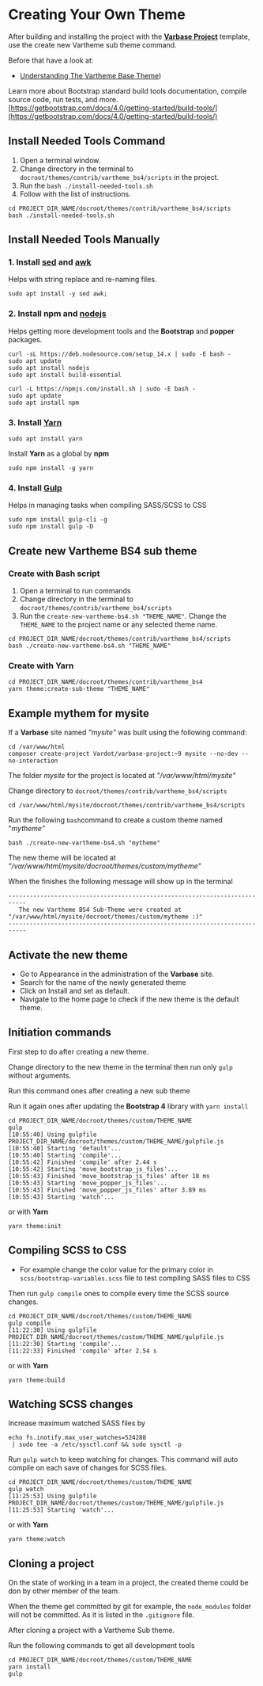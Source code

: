 # Creating Your Own Theme

After building and installing the project with the [**Varbase Project**](https://github.com/Vardot/varbase-project) template, use the create new Vartheme sub theme command. 

Before that have a look at:

* [Understanding The Vartheme Base Theme](https://docs.varbase.vardot.com/dev-docs/theme-development-with-varbase/understanding-the-vartheme-base-theme))

Learn more about Bootstrap standard build tools documentation, compile source code, run tests, and more.
[https://getbootstrap.com/docs/4.0/getting-started/build-tools/](https://getbootstrap.com/docs/4.0/getting-started/build-tools/)

## Install Needed Tools Command

1. Open a terminal window.
2. Change directory in the terminal to `docroot/themes/contrib/vartheme_bs4/scripts` in the project.
3. Run the `bash ./install-needed-tools.sh`
4. Follow with the list of instructions.

```
cd PROJECT_DIR_NAME/docroot/themes/contrib/vartheme_bs4/scripts
bash ./install-needed-tools.sh
```

## Install Needed Tools Manually

### **1. Install** [**sed**](https://www.gnu.org/software/sed/manual/sed.html) **and** [**awk**](https://www.gnu.org/software/gawk/manual/gawk.html)

Helps with string replace and re-naming files.

```
sudo apt install -y sed awk;
```

### **2. Install npm** and [**nodejs**](https://nodejs.org/en/)

 Helps getting more development tools and the **Bootstrap** and **popper** packages. 

```
curl -sL https://deb.nodesource.com/setup_14.x | sudo -E bash -
sudo apt update
sudo apt install nodejs
sudo apt install build-essential

curl -L https://npmjs.com/install.sh | sudo -E bash -
sudo apt update
sudo apt install npm
```

### 3. Install [Yarn](https://yarnpkg.com/getting-started)

```
sudo apt install yarn
```

Install **Yarn** as a global by **npm**

```
sudo npm install -g yarn
```

### **4. Install** [**Gulp**](https://gulpjs.com/)

Helps in managing tasks when compiling SASS/SCSS to CSS

```
sudo npm install gulp-cli -g
sudo npm install gulp -D
```

## Create new Vartheme BS4 sub theme

### Create with Bash script

1. Open a terminal to run commands
2. Change directory in the terminal to `docroot/themes/contrib/vartheme_bs4/scripts`
3. Run the `create-new-vartheme-bs4.sh "THEME_NAME"`. Change the `THEME_NAME` to the project name or any selected theme name.

```
cd PROJECT_DIR_NAME/docroot/themes/contrib/vartheme_bs4/scripts
bash ./create-new-vartheme-bs4.sh "THEME_NAME"
```

### Create with **Yarn**

```
cd PROJECT_DIR_NAME/docroot/themes/contrib/vartheme_bs4
yarn theme:create-sub-theme "THEME_NAME"
```

### 

## Example mythem for mysite

If a **Varbase** site named _"mysite"_  was built using the following command:

```
cd /var/www/html
composer create-project Vardot/varbase-project:~9 mysite --no-dev --no-interaction
```

The folder _mysite_  for the project is located at _"/var/www/html/mysite"_

Change directory to `docroot/themes/contrib/vartheme_bs4/scripts`

```
cd /var/www/html/mysite/docroot/themes/contrib/vartheme_bs4/scripts
```

Run the following `bash`command to create a custom theme named "_mytheme"_ 

```
bash ./create-new-vartheme-bs4.sh "mytheme"
```

The new theme will be located at _"/var/www/html/mysite/docroot/themes/custom/mytheme"_

When the finishes the following message will show up in the terminal

```
---------------------------------------------------------------------------
   The new Vartheme BS4 Sub-Theme were created at "/var/www/html/mysite/docroot/themes/custom/mytheme :)" 
---------------------------------------------------------------------------
```

## Activate the new theme

* Go to Appearance in the administration of the **Varbase** site.
* Search for the name of the newly generated theme
* Click on Install and set as default.
* Navigate to the home page to check if the new theme is the default theme.

## Initiation commands

First step to do after creating a new theme.

Change directory to the new theme in the terminal then run only `gulp` without arguments.

Run this command ones after creating a new sub theme

Run it again ones after updating the **Bootstrap 4** library with `yarn install`

```
cd PROJECT_DIR_NAME/docroot/themes/custom/THEME_NAME
gulp
[10:55:40] Using gulpfile PROJECT_DIR_NAME/docroot/themes/custom/THEME_NAME/gulpfile.js
[10:55:40] Starting 'default'...
[10:55:40] Starting 'compile'...
[10:55:42] Finished 'compile' after 2.44 s
[10:55:42] Starting 'move_bootstrap_js_files'...
[10:55:43] Finished 'move_bootstrap_js_files' after 18 ms
[10:55:43] Starting 'move_popper_js_files'...
[10:55:43] Finished 'move_popper_js_files' after 3.89 ms
[10:55:43] Starting 'watch'...
```

or with **Yarn**

```
yarn theme:init
```

## Compiling SCSS to CSS

* For example change the color value for the primary color in `scss/bootstrap-variables.scss`   file to test compiling SASS files to CSS

Then run `gulp compile` ones to compile every time the SCSS source changes.

```
cd PROJECT_DIR_NAME/docroot/themes/custom/THEME_NAME
gulp compile
[11:22:30] Using gulpfile PROJECT_DIR_NAME/docroot/themes/custom/THEME_NAME/gulpfile.js
[11:22:30] Starting 'compile'...
[11:22:33] Finished 'compile' after 2.54 s
```

or with **Yarn**

```
yarn theme:build
```

## Watching SCSS changes

Increase maximum watched SASS files by

```
echo fs.inotify.max_user_watches=524288
 | sudo tee -a /etc/sysctl.conf && sudo sysctl -p
```

Run `gulp watch` to keep watching for changes. This command will auto compile on each save of changes for SCSS files.

```
cd PROJECT_DIR_NAME/docroot/themes/custom/THEME_NAME
gulp watch
[11:25:53] Using gulpfile PROJECT_DIR_NAME/docroot/themes/custom/THEME_NAME/gulpfile.js
[11:25:53] Starting 'watch'...
```

or with **Yarn**

```
yarn theme:watch
```

## Cloning a project

On the state of working in a team in a project, the created theme could be don by other member of the team.

When the theme get committed by git for example, the `node_modules` folder will not be committed. As it is listed in the `.gitignore` file.

After cloning a project with a Vartheme Sub theme.

Run the following commands to get all development tools

```
cd PROJECT_DIR_NAME/docroot/themes/custom/THEME_NAME
yarn install
gulp
```
